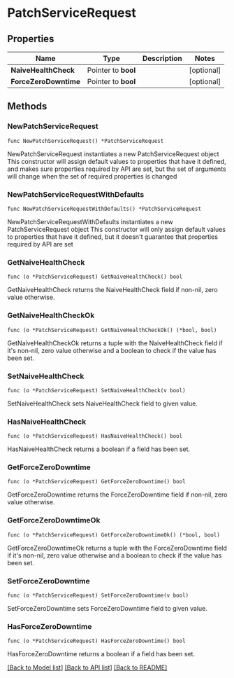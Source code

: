 # PatchServiceRequest

## Properties

Name | Type | Description | Notes
------------ | ------------- | ------------- | -------------
**NaiveHealthCheck** | Pointer to **bool** |  | [optional] 
**ForceZeroDowntime** | Pointer to **bool** |  | [optional] 

## Methods

### NewPatchServiceRequest

`func NewPatchServiceRequest() *PatchServiceRequest`

NewPatchServiceRequest instantiates a new PatchServiceRequest object
This constructor will assign default values to properties that have it defined,
and makes sure properties required by API are set, but the set of arguments
will change when the set of required properties is changed

### NewPatchServiceRequestWithDefaults

`func NewPatchServiceRequestWithDefaults() *PatchServiceRequest`

NewPatchServiceRequestWithDefaults instantiates a new PatchServiceRequest object
This constructor will only assign default values to properties that have it defined,
but it doesn't guarantee that properties required by API are set

### GetNaiveHealthCheck

`func (o *PatchServiceRequest) GetNaiveHealthCheck() bool`

GetNaiveHealthCheck returns the NaiveHealthCheck field if non-nil, zero value otherwise.

### GetNaiveHealthCheckOk

`func (o *PatchServiceRequest) GetNaiveHealthCheckOk() (*bool, bool)`

GetNaiveHealthCheckOk returns a tuple with the NaiveHealthCheck field if it's non-nil, zero value otherwise
and a boolean to check if the value has been set.

### SetNaiveHealthCheck

`func (o *PatchServiceRequest) SetNaiveHealthCheck(v bool)`

SetNaiveHealthCheck sets NaiveHealthCheck field to given value.

### HasNaiveHealthCheck

`func (o *PatchServiceRequest) HasNaiveHealthCheck() bool`

HasNaiveHealthCheck returns a boolean if a field has been set.

### GetForceZeroDowntime

`func (o *PatchServiceRequest) GetForceZeroDowntime() bool`

GetForceZeroDowntime returns the ForceZeroDowntime field if non-nil, zero value otherwise.

### GetForceZeroDowntimeOk

`func (o *PatchServiceRequest) GetForceZeroDowntimeOk() (*bool, bool)`

GetForceZeroDowntimeOk returns a tuple with the ForceZeroDowntime field if it's non-nil, zero value otherwise
and a boolean to check if the value has been set.

### SetForceZeroDowntime

`func (o *PatchServiceRequest) SetForceZeroDowntime(v bool)`

SetForceZeroDowntime sets ForceZeroDowntime field to given value.

### HasForceZeroDowntime

`func (o *PatchServiceRequest) HasForceZeroDowntime() bool`

HasForceZeroDowntime returns a boolean if a field has been set.


[[Back to Model list]](../README.md#documentation-for-models) [[Back to API list]](../README.md#documentation-for-api-endpoints) [[Back to README]](../README.md)


